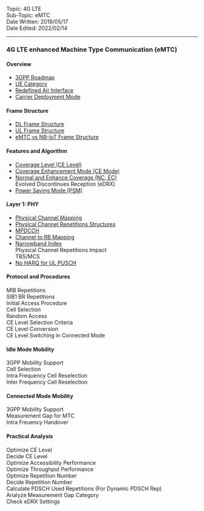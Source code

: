 Topic: 4G LTE<br>
Sub-Topic: eMTC<br>
Date Written: 2019/05/17<br>
Date Edited: 2022/02/14<br>

---

### 4G LTE enhanced Machine Type Communication (eMTC)
#### Overview 

- [3GPP Roadmap](/lte_emtc/lte_emtc_overview.md?id=3GPP-Roadmap)<br>
- [UE Category](/lte_emtc/lte_emtc_overview.md?id=UE-Category)<br>
- [Redefined Air Interface](/lte_emtc/lte_emtc_overview.md?id=Redefined-Air-Interface)<br>
- [Carrier Deployment Mode](/lte_emtc/lte_emtc_overview.md?id=Carrier-Deployment-Mode)<br>

#### Frame Structure 

- [DL Frame Structure](/lte_emtc/lte_emtc_framestructure.md?id=DL-Frame-Structure)<br>
- [UL Frame Structure](/lte_emtc/lte_emtc_framestructure.md?id=UL-Frame-Structure)<br>
- [eMTC vs NB-IoT Frame Structure ](/lte_emtc/lte_emtc_framestructure.md?id=eMTC-vs-NB-IoT-Frame-Structure )<br>

#### Features and Algorithm 

- [Coverage Level (CE Level)](/lte_emtc/lte_emtc_featurealgo.md?id=Coverage-Level-CE-Level)<br>
- [Coverage Enhancement Mode (CE Mode)](/lte_emtc/lte_emtc_featurealgo.md?id=Coverage-Enhancement-Mode-CE-Mode)<br>
- [Normal and Enhance Coverage (NC, EC)](/lte_emtc/lte_emtc_featurealgo.md?id=Normal-and-Enhance-Coverage-NC-EC)<br>
Evolved Discontinues Reception (eDRX) <br>
- [Power Saving Mode (PSM)](/lte_emtc/lte_emtc_featurealgo.md?id=Power-Saving-Mode-PSM)<br>

#### Layer 1: PHY

- [Physical Channel Mapping](/lte_emtc/lte_emtc_layer1.md?id=Physical-Channel-Mapping)<br>
- [Physical Channel Repetitions Structures](/lte_emtc/lte_emtc_layer1.md?id=Physical-Channel-Repetitions-Structures)<br>
- [MPDCCH](/lte_emtc/lte_emtc_layer1.md?id=MPDCCH)<br>
- [Channel to RB Mapping](/lte_emtc/lte_emtc_layer1.md?id=Channel-to-RB-Mapping)<br>
- [Narrowband Index](/lte_emtc/lte_emtc_layer1.md?id=Narrowband-Index)<br>
Physical Channel Repetitions Impact <br>
TBS/MCS <br>
- [No HARQ for UL PUSCH](/lte_emtc/lte_emtc_layer1.md?id=No-HARQ-for-UL-PUSCH)<br>

#### Protocol and Procedures 

MIB Repetitions <br>
SIB1 BR Repetitions <br>
Initial Access Procedure <br>
Cell Selection <br>
Random Access <br>
CE Level Selection Criteria <br>
CE Level Conversion <br>
CE Level Switching in Connected Mode  <br>

#### Idle Mode Mobility 
 
3GPP Mobility Support <br>
Cell Selection<br> 
Intra Frequency Cell Reselection<br> 
Inter Frequency Cell Reselection<br> 

#### Connected Mode Mobility 

3GPP Mobility Support <br>
Measurement Gap for MTC <br>
Intra Freuency Handover <br>

#### Practical Analysis 

Optimize CE Level <br>
Decide CE Level <br>
Optimize Accessibility Performance <br>
Optimize Throughput Performance <br>
Optimize Repetition Number <br>
Decide Repetition Number <br>
Calculate PDSCH Used Repetitions (For Dynamic PDSCH Rep) <br>
Analyze Measurement Gap Category <br>
Check eDRX Settings <br>